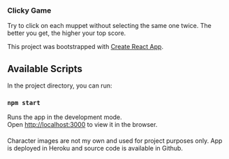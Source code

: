 ### Clicky Game

Try to click on each muppet without selecting the same one twice. The better you get, the higher your top score.

This project was bootstrapped with [Create React App](https://github.com/facebook/create-react-app).

## Available Scripts

In the project directory, you can run:

### `npm start`

Runs the app in the development mode.<br>
Open [http://localhost:3000](http://localhost:3000) to view it in the browser.

####
Character images are not my own and used for project purposes only. 
App is deployed in Heroku and source code is available in Github.
